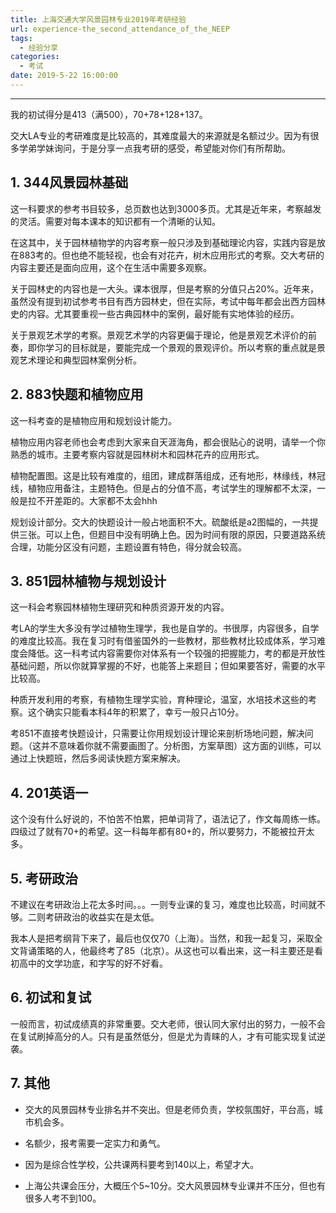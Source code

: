 ```yaml
---
title: 上海交通大学风景园林专业2019年考研经验
url: experience-the_second_attendance_of_the_NEEP
tags:
  - 经验分享
categories:
  - 考试
date: 2019-5-22 16:00:00
---
```


* * *

我的初试得分是413（满500），70+78+128+137。

交大LA专业的考研难度是比较高的，其难度最大的来源就是名额过少。因为有很多学弟学妹询问，于是分享一点我考研的感受，希望能对你们有所帮助。<!-- more -->

## 1. 344风景园林基础

这一科要求的参考书目较多，总页数也达到3000多页。尤其是近年来，考察越发的灵活。需要对每本课本的知识都有一个清晰的认知。

在这其中，关于园林植物学的内容考察一般只涉及到基础理论内容，实践内容是放在883考的。但也绝不能轻视，也会有对花卉，树木应用形式的考察。交大考研的内容主要还是面向应用，这个在生活中需要多观察。

关于园林史的内容也是一大头。课本很厚，但是考察的分值只占20%。近年来，虽然没有提到初试参考书目有西方园林史，但在实际，考试中每年都会出西方园林史的内容。尤其要重视一些古典园林中的案例，最好能有实地体验的经历。

关于景观艺术学的考察。景观艺术学的内容更偏于理论，他是景观艺术评价的前奏，即你学习的目标就是，要能完成一个景观的景观评价。所以考察的重点就是景观艺术理论和典型园林案例分析。

## 2. 883快题和植物应用

这一科考查的是植物应用和规划设计能力。

植物应用内容老师也会考虑到大家来自天涯海角，都会很贴心的说明，请举一个你熟悉的城市。主要考察内容就是园林树木和园林花卉的应用形式。

植物配置图。这是比较有难度的，组团，建成群落组成，还有地形，林缘线，林冠线，植物应用备注，主题特色。但是占的分值不高，考试学生的理解都不太深，一般是拉不开差距的。大家都不太会hhh

规划设计部分。交大的快题设计一般占地面积不大。硫酸纸是a2图幅的，一共提供三张。可以上色，但题目中没有明确上色。因为时间有限的原因，只要道路系统合理，功能分区没有问题，主题设置有特色，得分就会较高。

## 3. 851园林植物与规划设计

这一科会考察园林植物生理研究和种质资源开发的内容。

考LA的学生大多没有学过植物生理学，我也是自学的。书很厚，内容很多，自学的难度比较高。我在复习时有借鉴国外的一些教材，那些教材比较成体系，学习难度会降低。这一科考试内容需要你对体系有一个较强的把握能力，考的都是开放性基础问题，所以你就算掌握的不好，也能答上来题目；但如果要答好，需要的水平比较高。

种质开发利用的考察，有植物生理学实验，育种理论，温室，水培技术这些的考察。这个确实只能看本科4年的积累了，幸亏一般只占10分。

考851不直接考快题设计，只需要让你用规划设计理论来剖析场地问题，解决问题。（这并不意味着你就不需要画图了。分析图，方案草图）这方面的训练，可以通过上快题班，然后多阅读快题方案来解决。

## 4. 201英语一

这个没有什么好说的，不怕苦不怕累，把单词背了，语法记了，作文每周练一练。四级过了就有70+的希望。这一科每年都有80+的，所以要努力，不能被拉开太多。

## 5. 考研政治

不建议在考研政治上花太多时间。。。一则专业课的复习，难度也比较高，时间就不够。二则考研政治的收益实在是太低。

我本人是把考纲背下来了，最后也仅仅70（上海）。当然，和我一起复习，采取全文背诵策略的人，他最终考了85（北京）。从这也可以看出来，这一科主要还是看初高中的文学功底，和字写的好不好看。

## 6. 初试和复试

一般而言，初试成绩真的非常重要。交大老师，很认同大家付出的努力，一般不会在复试刷掉高分的人。只有是虽然低分，但是尤为青睐的人，才有可能实现复试逆袭。

## 7. 其他

- 交大的风景园林专业排名并不突出。但是老师负责，学校氛围好，平台高，城市机会多。

- 名额少，报考需要一定实力和勇气。

- 因为是综合性学校，公共课两科要考到140以上，希望才大。

- 上海公共课会压分，大概压个5~10分。交大风景园林专业课并不压分，但也有很多人考不到100。
